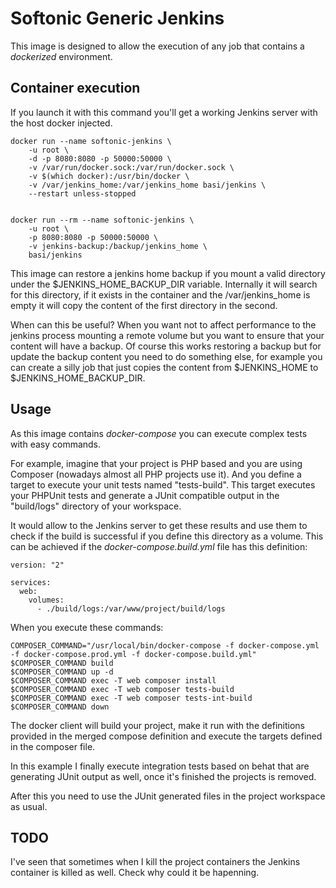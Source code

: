 # Softonic Generic Jenkins

This image is designed to allow the execution of any job that contains a _dockerized_ environment.

## Container execution

If you launch it with this command you'll get a working Jenkins server with the host docker injected.

```
docker run --name softonic-jenkins \
    -u root \
    -d -p 8080:8080 -p 50000:50000 \
    -v /var/run/docker.sock:/var/run/docker.sock \
    -v $(which docker):/usr/bin/docker \
    -v /var/jenkins_home:/var/jenkins_home basi/jenkins \
    --restart unless-stopped


docker run --rm --name softonic-jenkins \
    -u root \
    -p 8080:8080 -p 50000:50000 \
    -v jenkins-backup:/backup/jenkins_home \
    basi/jenkins

```

This image can restore a jenkins home backup if you mount a valid directory under the $JENKINS_HOME_BACKUP_DIR variable.
Internally it will search for this directory, if it exists in the container and the /var/jenkins_home is empty it will copy the content of the first directory in the second.

When can this be useful? When you want not to affect performance to the jenkins process mounting a remote volume but you want to ensure that your content will have a backup.
Of course this works restoring a backup but for update the backup content you need to do something else, for example you can create a silly job that just copies the content from $JENKINS_HOME to $JENKINS_HOME_BACKUP_DIR.

## Usage

As this image contains *docker-compose* you can execute complex tests with easy commands.

For example, imagine that your project is PHP based and you are using Composer (nowadays almost all PHP projects use it).
And you define a target to execute your unit tests named "tests-build".
This target executes your PHPUnit tests and generate a JUnit compatible output in the "build/logs" directory
of your workspace.

It would allow to the Jenkins server to get these results and use them to check if the build is successful if you define this directory as a volume. This can be achieved if the *docker-compose.build.yml* file has this definition:

```
version: "2"

services:
  web:
    volumes:
      - ./build/logs:/var/www/project/build/logs
```

When you execute these commands:

```
COMPOSER_COMMAND="/usr/local/bin/docker-compose -f docker-compose.yml -f docker-compose.prod.yml -f docker-compose.build.yml"
$COMPOSER_COMMAND build
$COMPOSER_COMMAND up -d
$COMPOSER_COMMAND exec -T web composer install
$COMPOSER_COMMAND exec -T web composer tests-build
$COMPOSER_COMMAND exec -T web composer tests-int-build
$COMPOSER_COMMAND down
```

The docker client will build your project, make it run with the definitions provided in the merged compose definition and execute the targets defined in the composer file.

In this example I finally execute integration tests based on behat that are generating JUnit output as well, once it's finished the projects is removed.

After this you need to use the JUnit generated files in the project workspace as usual.

## TODO

I've seen that sometimes when I kill the project containers the Jenkins container is killed as well. Check why could it be hapenning.
